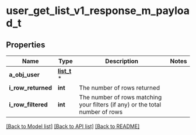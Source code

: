 # user_get_list_v1_response_m_payload_t

## Properties
Name | Type | Description | Notes
------------ | ------------- | ------------- | -------------
**a_obj_user** | [**list_t**](user_list_element.md) \* |  | 
**i_row_returned** | **int** | The number of rows returned | 
**i_row_filtered** | **int** | The number of rows matching your filters (if any) or the total number of rows | 

[[Back to Model list]](../README.md#documentation-for-models) [[Back to API list]](../README.md#documentation-for-api-endpoints) [[Back to README]](../README.md)


